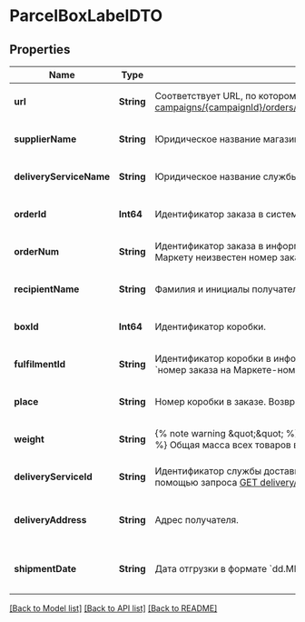 # ParcelBoxLabelDTO


## Properties
Name | Type | Description | Notes
------------ | ------------- | ------------- | -------------
**url** | **String** | Соответствует URL, по которому выполняется запрос [GET campaigns/{campaignId}/orders/{orderId}/delivery/shipments/{shipmentId}/boxes/{boxId}/label](../../reference/orders/generateOrderLabel.md).  | [default to nothing]
**supplierName** | **String** | Юридическое название магазина. | [default to nothing]
**deliveryServiceName** | **String** | Юридическое название службы доставки. | [default to nothing]
**orderId** | **Int64** | Идентификатор заказа в системе Маркета. | [default to nothing]
**orderNum** | **String** | Идентификатор заказа в информационной системе магазина.  Совпадает с &#x60;orderId&#x60;, если Маркету неизвестен номер заказа в системе магазина.  | [default to nothing]
**recipientName** | **String** | Фамилия и инициалы получателя заказа. | [default to nothing]
**boxId** | **Int64** | Идентификатор коробки. | [default to nothing]
**fulfilmentId** | **String** | Идентификатор коробки в информационной системе магазина.  Возвращается в формате: &#x60;номер заказа на Маркете-номер коробки&#x60;. Например, &#x60;7206821‑1&#x60;, &#x60;7206821‑2&#x60; и т. д.  | [default to nothing]
**place** | **String** | Номер коробки в заказе. Возвращается в формате: &#x60;номер места/общее количество мест&#x60;.  | [default to nothing]
**weight** | **String** | {% note warning \&quot;\&quot; %}  Этот параметр устарел. Не используйте его.  {% endnote %}  Общая масса всех товаров в заказе. Возвращается в формате: &#x60;weight кг&#x60;.  | [default to nothing]
**deliveryServiceId** | **String** | Идентификатор службы доставки. Информацию о службе доставки можно получить с помощью запроса [GET delivery/services](../../reference/orders/getDeliveryServices.md). | [default to nothing]
**deliveryAddress** | **String** | Адрес получателя. | [optional] [default to nothing]
**shipmentDate** | **String** | Дата отгрузки в формате &#x60;dd.MM.yyyy&#x60;. | [optional] [default to nothing]


[[Back to Model list]](../README.md#models) [[Back to API list]](../README.md#api-endpoints) [[Back to README]](../README.md)


